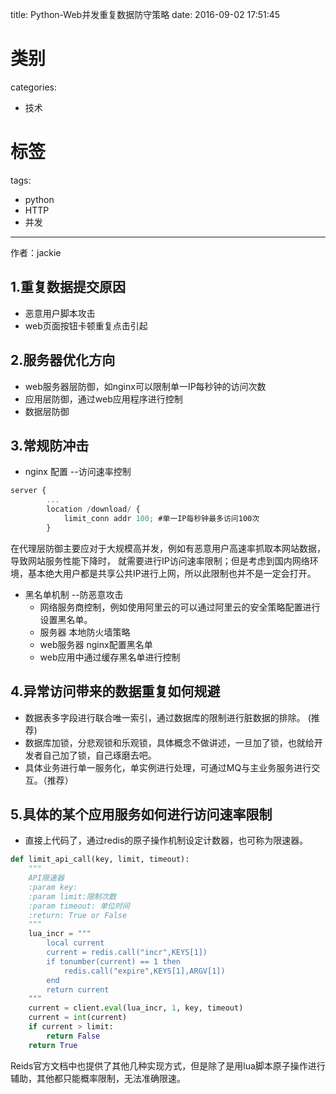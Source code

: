 title: Python-Web并发重复数据防守策略
date: 2016-09-02 17:51:45
# 类别
categories:
  - 技术
# 标签
tags:
  - python
  - HTTP
  - 并发
---
作者：jackie

## 1.重复数据提交原因
* 恶意用户脚本攻击
* web页面按钮卡顿重复点击引起

<!--more-->

## 2.服务器优化方向
* web服务器层防御，如nginx可以限制单一IP每秒钟的访问次数
* 应用层防御，通过web应用程序进行控制
* 数据层防御

## 3.常规防冲击
* nginx 配置 --访问速率控制
```javascript
server {
        ...
        location /download/ {
            limit_conn addr 100; #单一IP每秒钟最多访问100次
        }
```
在代理层防御主要应对于大规模高并发，例如有恶意用户高速率抓取本网站数据，导致网站服务性能下降时，
就需要进行IP访问速率限制；但是考虑到国内网络环境，基本绝大用户都是共享公共IP进行上网，所以此限制也并不是一定会打开。

* 黑名单机制 --防恶意攻击
    * 网络服务商控制，例如使用阿里云的可以通过阿里云的安全策略配置进行设置黑名单。
    * 服务器 本地防火墙策略
    * web服务器 nginx配置黑名单
    * web应用中通过缓存黑名单进行控制

## 4.异常访问带来的数据重复如何规避
* 数据表多字段进行联合唯一索引，通过数据库的限制进行脏数据的排除。 (推荐)
* 数据库加锁，分悲观锁和乐观锁，具体概念不做讲述，一旦加了锁，也就给开发者自己加了锁，自己琢磨去吧。
* 具体业务进行单一服务化，单实例进行处理，可通过MQ与主业务服务进行交互。（推荐）

## 5.具体的某个应用服务如何进行访问速率限制
* 直接上代码了，通过redis的原子操作机制设定计数器，也可称为限速器。
```python
def limit_api_call(key, limit, timeout):
    """
    API限速器
    :param key:
    :param limit:限制次数
    :param timeout: 单位时间
    :return: True or False
    """
    lua_incr = """
        local current
        current = redis.call("incr",KEYS[1])
        if tonumber(current) == 1 then
            redis.call("expire",KEYS[1],ARGV[1])
        end
        return current
    """
    current = client.eval(lua_incr, 1, key, timeout)
    current = int(current)
    if current > limit:
        return False
    return True
```
Reids官方文档中也提供了其他几种实现方式，但是除了是用lua脚本原子操作进行辅助，其他都只能概率限制，无法准确限速。